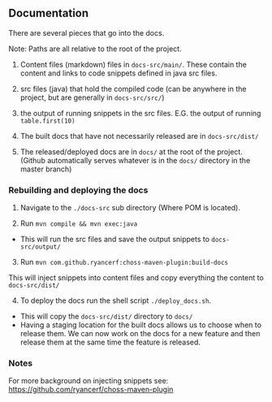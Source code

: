 ## Documentation

There are several pieces that go into the docs.

Note: Paths are all relative to the root of the project.

1) Content files (markdown) files in `docs-src/main/`. These contain the content and links to code snippets defined in
java src files.

2) src files (java) that hold the compiled code (can be anywhere in the project, but are generally in `docs-src/src/`)

3) the output of running snippets in the src files. E.G. the output of running `table.first(10)`

4) The built docs that have not necessarily released are in `docs-src/dist/`

5) The released/deployed docs are in `docs/` at the root of the project. (Github automatically serves whatever is
in the `docs/` directory in the master branch)

### Rebuilding and deploying the docs

1) Navigate to the  `./docs-src` sub directory (Where POM is located).

2) Run `mvn compile && mvn exec:java`

* This will run the src files and save the output snippets to `docs-src/output/`

3) Run `mvn com.github.ryancerf:choss-maven-plugin:build-docs`

This will inject snippets into content files and copy everything the content to `docs-src/dist/`
    
4) To deploy the docs run the shell script `./deploy_docs.sh`.

* This will copy the `docs-src/dist/` directory to `docs/`
* Having a staging location for the built docs allows us to choose when to release them.
  We can now work on the docs for a new feature and then release them at the same time the
  feature is released.
    
 ### Notes
 For more background on injecting snippets see:
 https://github.com/ryancerf/choss-maven-plugin
